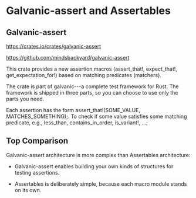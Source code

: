 # Galvanic-assert and Assertables

## Galvanic-assert

https://crates.io/crates/galvanic-assert

https://github.com/mindsbackyard/galvanic-assert

This crate provides a new assertion macros (assert_that!, expect_that!, get_expectation_for!) based on matching predicates (matchers). 

The crate is part of galvanic---a complete test framework for Rust. The framework is shipped in three parts, so you can choose to use only the parts you need.

Each assertion has the form assert_that!(SOME_VALUE, MATCHES_SOMETHING);. To check if some value satisfies some matching predicate, e.g., less_than, contains_in_order, is_variant!, ...;

## Top Comparison

Galvanic-assert architecture is more complex than Assertables architecture:

* Galvanic-assert enables building your own kinds of structures for testing assertions. 

* Assertables is deliberately simple, because each macro module stands on its own.
